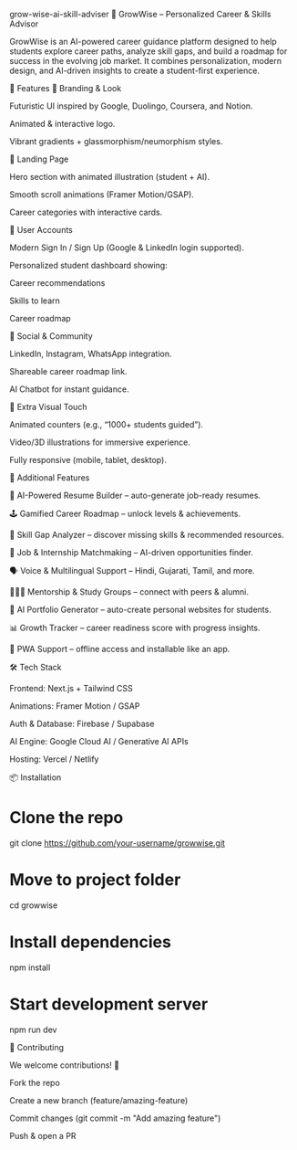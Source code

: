 grow-wise-ai-skill-adviser
🌱 GrowWise – Personalized Career & Skills Advisor

GrowWise is an AI-powered career guidance platform designed to help students explore career paths, analyze skill gaps, and build a roadmap for success in the evolving job market.
It combines personalization, modern design, and AI-driven insights to create a student-first experience.

🚀 Features
🔹 Branding & Look

Futuristic UI inspired by Google, Duolingo, Coursera, and Notion.

Animated & interactive logo.

Vibrant gradients + glassmorphism/neumorphism styles.

🔹 Landing Page

Hero section with animated illustration (student + AI).

Smooth scroll animations (Framer Motion/GSAP).

Career categories with interactive cards.

🔹 User Accounts

Modern Sign In / Sign Up (Google & LinkedIn login supported).

Personalized student dashboard showing:

Career recommendations

Skills to learn

Career roadmap

🔹 Social & Community

LinkedIn, Instagram, WhatsApp integration.

Shareable career roadmap link.

AI Chatbot for instant guidance.

🔹 Extra Visual Touch

Animated counters (e.g., “1000+ students guided”).

Video/3D illustrations for immersive experience.

Fully responsive (mobile, tablet, desktop).

🌟 Additional Features

🎯 AI-Powered Resume Builder – auto-generate job-ready resumes.

🕹️ Gamified Career Roadmap – unlock levels & achievements.

🧭 Skill Gap Analyzer – discover missing skills & recommended resources.

💼 Job & Internship Matchmaking – AI-driven opportunities finder.

🗣️ Voice & Multilingual Support – Hindi, Gujarati, Tamil, and more.

🧑‍🤝‍🧑 Mentorship & Study Groups – connect with peers & alumni.

📝 AI Portfolio Generator – auto-create personal websites for students.

📊 Growth Tracker – career readiness score with progress insights.

📱 PWA Support – offline access and installable like an app.

🛠️ Tech Stack

Frontend: Next.js + Tailwind CSS

Animations: Framer Motion / GSAP

Auth & Database: Firebase / Supabase

AI Engine: Google Cloud AI / Generative AI APIs

Hosting: Vercel / Netlify

📦 Installation
# Clone the repo
git clone https://github.com/your-username/growwise.git  

# Move to project folder
cd growwise  

# Install dependencies
npm install  

# Start development server
npm run dev  

🤝 Contributing

We welcome contributions! 🎉

Fork the repo

Create a new branch (feature/amazing-feature)

Commit changes (git commit -m "Add amazing feature")

Push & open a PR